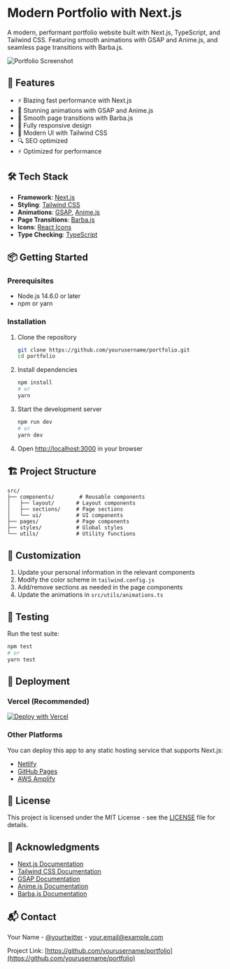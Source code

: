 # Modern Portfolio with Next.js

A modern, performant portfolio website built with Next.js, TypeScript, and Tailwind CSS. Featuring smooth animations with GSAP and Anime.js, and seamless page transitions with Barba.js.

![Portfolio Screenshot](/public/images/portfolio-screenshot.png)

## 🚀 Features

- ⚡ Blazing fast performance with Next.js
- 🎨 Stunning animations with GSAP and Anime.js
- 🔄 Smooth page transitions with Barba.js
- 📱 Fully responsive design
- 🎨 Modern UI with Tailwind CSS
- 🔍 SEO optimized
- ⚡ Optimized for performance

## 🛠️ Tech Stack

- **Framework**: [Next.js](https://nextjs.org/)
- **Styling**: [Tailwind CSS](https://tailwindcss.com/)
- **Animations**: [GSAP](https://greensock.com/gsap/), [Anime.js](https://animejs.com/)
- **Page Transitions**: [Barba.js](https://barba.js.org/)
- **Icons**: [React Icons](https://react-icons.github.io/react-icons/)
- **Type Checking**: [TypeScript](https://www.typescriptlang.org/)

## 📦 Getting Started

### Prerequisites

- Node.js 14.6.0 or later
- npm or yarn

### Installation

1. Clone the repository
   ```bash
   git clone https://github.com/yourusername/portfolio.git
   cd portfolio
   ```

2. Install dependencies
   ```bash
   npm install
   # or
   yarn
   ```

3. Start the development server
   ```bash
   npm run dev
   # or
   yarn dev
   ```

4. Open [http://localhost:3000](http://localhost:3000) in your browser

## 🏗️ Project Structure

```
src/
├── components/        # Reusable components
│   ├── layout/       # Layout components
│   ├── sections/     # Page sections
│   └── ui/           # UI components
├── pages/            # Page components
├── styles/           # Global styles
└── utils/            # Utility functions
```

## 🎨 Customization

1. Update your personal information in the relevant components
2. Modify the color scheme in `tailwind.config.js`
3. Add/remove sections as needed in the page components
4. Update the animations in `src/utils/animations.ts`

## 🧪 Testing

Run the test suite:

```bash
npm test
# or
yarn test
```

## 🚀 Deployment

### Vercel (Recommended)

[![Deploy with Vercel](https://vercel.com/button)](https://vercel.com/new/git/external?repository-url=https%3A%2F%2Fgithub.com%2Fyourusername%2Fportfolio)

### Other Platforms

You can deploy this app to any static hosting service that supports Next.js:

- [Netlify](https://www.netlify.com/)
- [GitHub Pages](https://pages.github.com/)
- [AWS Amplify](https://aws.amazon.com/amplify/)

## 📝 License

This project is licensed under the MIT License - see the [LICENSE](LICENSE) file for details.

## 🙏 Acknowledgments

- [Next.js Documentation](https://nextjs.org/docs)
- [Tailwind CSS Documentation](https://tailwindcss.com/docs)
- [GSAP Documentation](https://greensock.com/docs/)
- [Anime.js Documentation](https://animejs.com/documentation/)
- [Barba.js Documentation](https://barba.js.org/docs/)

## 📬 Contact

Your Name - [@yourtwitter](https://twitter.com/yourtwitter) - your.email@example.com

Project Link: [https://github.com/yourusername/portfolio](https://github.com/yourusername/portfolio)
